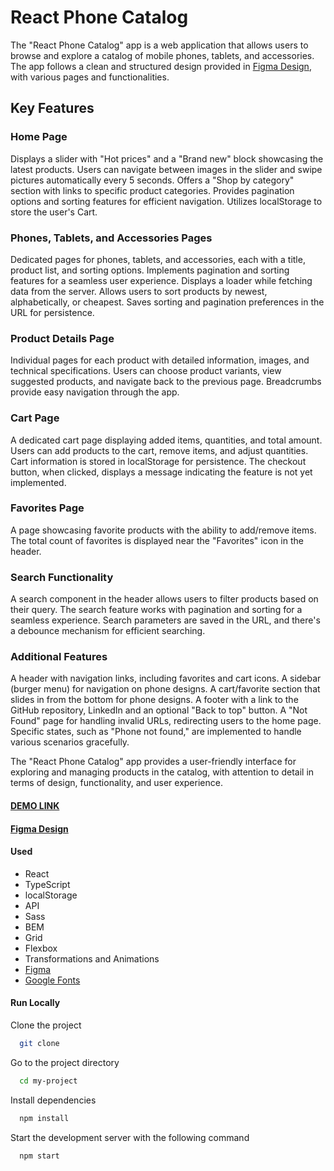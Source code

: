 # React Phone Catalog

The "React Phone Catalog" app is a web application that allows users to browse and explore a catalog of mobile phones, tablets, and accessories. The app follows a clean and structured design provided in [Figma Design](https://www.figma.com/file/uEetgWenSRxk9jgiym6Yzp/Phone-catalog-redesign?type=design&node-id=14-49&mode=design&t=hubLt6D4F2f60Q2O-0), with various pages and functionalities.

## Key Features

### Home Page

Displays a slider with "Hot prices" and a "Brand new" block showcasing the latest products.
Users can navigate between images in the slider and swipe pictures automatically every 5 seconds.
Offers a "Shop by category" section with links to specific product categories.
Provides pagination options and sorting features for efficient navigation.
Utilizes localStorage to store the user's Cart.

### Phones, Tablets, and Accessories Pages

Dedicated pages for phones, tablets, and accessories, each with a title, product list, and sorting options.
Implements pagination and sorting features for a seamless user experience.
Displays a loader while fetching data from the server.
Allows users to sort products by newest, alphabetically, or cheapest.
Saves sorting and pagination preferences in the URL for persistence.

### Product Details Page

Individual pages for each product with detailed information, images, and technical specifications.
Users can choose product variants, view suggested products, and navigate back to the previous page.
Breadcrumbs provide easy navigation through the app.

### Cart Page

A dedicated cart page displaying added items, quantities, and total amount.
Users can add products to the cart, remove items, and adjust quantities.
Cart information is stored in localStorage for persistence.
The checkout button, when clicked, displays a message indicating the feature is not yet implemented.

### Favorites Page

A page showcasing favorite products with the ability to add/remove items.
The total count of favorites is displayed near the "Favorites" icon in the header.

### Search Functionality

A search component in the header allows users to filter products based on their query.
The search feature works with pagination and sorting for a seamless experience.
Search parameters are saved in the URL, and there's a debounce mechanism for efficient searching.

### Additional Features

A header with navigation links, including favorites and cart icons.
A sidebar (burger menu) for navigation on phone designs.
A cart/favorite section that slides in from the bottom for phone designs.
A footer with a link to the GitHub repository, LinkedIn and an optional "Back to top" button.
A "Not Found" page for handling invalid URLs, redirecting users to the home page.
Specific states, such as "Phone not found," are implemented to handle various scenarios gracefully.

The "React Phone Catalog" app provides a user-friendly interface for exploring and managing products in the catalog, with attention to detail in terms of design, functionality, and user experience.

#### [DEMO LINK](https://vanya-kalyenichenko.github.io/Phone-Catalog/)

#### [Figma Design](https://www.figma.com/file/T5ttF21UnT6RRmCQQaZc6L/Phone-catalog-(V2)-Original?type=design&node-id=15885-6068&mode=design&t=5NB12Oxj2tHbjIbI-0)

#### Used

- React
- TypeScript
- localStorage
- API
- Sass
- BEM
- Grid
- Flexbox
- Transformations and Animations
- [Figma](https://www.figma.com/)
- [Google Fonts](https://fonts.google.com/)

#### Run Locally

Clone the project

```bash
  git clone
```

Go to the project directory

```bash
  cd my-project
```

Install dependencies

```bash
  npm install
```

Start the development server with the following command

```bash
  npm start
```

